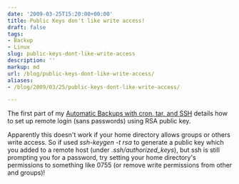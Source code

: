 ```yaml
---
date: '2009-03-25T15:20:00+00:00'
title: Public Keys don't like write access!
draft: false
tags:
- Backup
- Linux
slug: public-keys-dont-like-write-access
description: ''
markup: md
url: /blog/public-keys-dont-like-write-access/
aliases:
- /blog/2009/03/25/public-keys-dont-like-write-access/

---
```


The first part of my [Automatic Backups with cron, tar, and SSH](http://bradmontgomery.blogspot.com/2007/01/automatic-backups-with-cron-tar-and-ssh.html) details how to set up remote login (sans passwords) using RSA public key.  
  
Apparently this doesn't work if your home directory allows groups or others write access. So if used *ssh-keygen -t rsa* to generate a public key which you added to a remote host (under *.ssh/authorized\_keys*), but ssh is still prompting you for a password, try setting your home directory's permissions to something like 0755 (or remove write permissions from other and groups)!